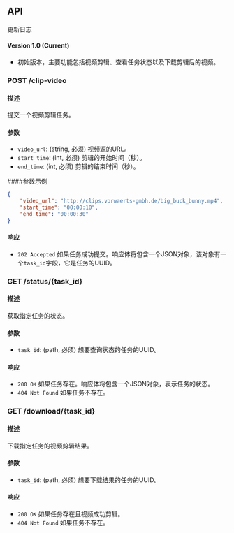 ## API

更新日志

#### Version 1.0 (Current) 

- 初始版本，主要功能包括视频剪辑、查看任务状态以及下载剪辑后的视频。

### POST /clip-video
#### 描述

提交一个视频剪辑任务。

#### 参数

- `video_url`: (string, 必须) 视频源的URL。
- `start_time`: (int, 必须) 剪辑的开始时间（秒）。
- `end_time`: (int, 必须) 剪辑的结束时间（秒）。

####参数示例
```json
{
    "video_url": "http://clips.vorwaerts-gmbh.de/big_buck_bunny.mp4",
    "start_time": "00:00:10",
    "end_time": "00:00:30"
}
```
#### 响应

- `202 Accepted` 如果任务成功提交。响应体将包含一个JSON对象，该对象有一个`task_id`字段，它是任务的UUID。


### GET /status/{task_id}

#### 描述

获取指定任务的状态。

#### 参数

- `task_id`: (path, 必须) 想要查询状态的任务的UUID。

#### 响应

- `200 OK` 如果任务存在。响应体将包含一个JSON对象，表示任务的状态。
- `404 Not Found` 如果任务不存在。

### GET /download/{task_id}

#### 描述

下载指定任务的视频剪辑结果。

#### 参数

- `task_id`: (path, 必须) 想要下载结果的任务的UUID。

#### 响应

- `200 OK` 如果任务存在且视频成功剪辑。
- `404 Not Found` 如果任务不存在。